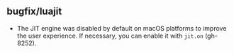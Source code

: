 ## bugfix/luajit

* The JIT engine was disabled by default on macOS platforms to improve
  the user experience. If necessary, you can enable it with `jit.on` (gh-8252).
